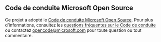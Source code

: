 ## <a name="microsoft-open-source-code-of-conduct"></a>Code de conduite Microsoft Open Source
Ce projet a adopté le [Code de conduite Microsoft Open Source](https://opensource.microsoft.com/codeofconduct/).
Pour plus d’informations, consultez les [questions fréquentes sur le Code de conduite ](https://opensource.microsoft.com/codeofconduct/faq/) ou contactez [opencode@microsoft.com](mailto:opencode@microsoft.com) pour toute question ou tout commentaire.